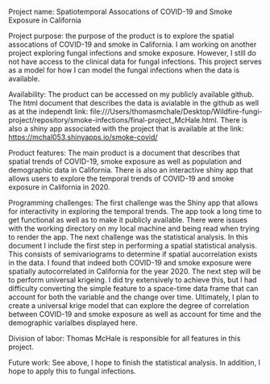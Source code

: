 Project name: Spatiotemporal Assocations of COVID-19 and Smoke Exposure in California

Project purpose: the purpose of the product is to explore the spatial assocations of COVID-19 and smoke in California. I am working on another project exploring fungal infections and smoke exposure. However, I still do not have access to the clinical data for fungal infections. This project serves as a model for how I can model the fungal infections when the data is available. 

Availability: The product can be accessed on my publicly available github. The html document that describes the data is avialable in the github as well as at the independt link: file:///Users/thomasmchale/Desktop/Wildfire-fungi-project/repository/smoke-infections/final-project_McHale.html.
There is also a shiny app associated with the project that is available at the link: https://mchal053.shinyapps.io/smoke-covid/


Product features: The main product is a document that describes that spatial trends of COVID-19, smoke exposure as well as population and demographic data in California. There is also an interactive shiny app that allows users to explore the temporal trends of COVID-19 and smoke exposure in California in 2020. 

Programming challenges: The first challenge was the Shiny app that allows for interactivity in exploring the temporal trends. The app took a long time to get functional as well as to make it publicly available. There were issues with the working directory on my local machine and being read when trying to render the app. 
The next challenge was the statistical analysis. In this document I include the first step in performing a spatial statistical analysis. This consists of semivariograms to determine if spatial aucorrelation exists in the data. I found that indeed both COVID-19 and smoke exposure were spatially autocorrelated in California for the year 2020.
The next step will be to perform universal krigeing. I did try extensively to achieve this, but I had difficulty converting the simple feature to a space-time data frame that can account for both the variable and the change over time. 
Ultimately, I plan to create a universal krige model that can explore the degree of correlation between COVID-19 and smoke exposure as well as account for time and the demographic varialbes displayed here. 

Division of labor: Thomas McHale is responsible for all features in this project.

Future work: See above, I hope to finish the statistical analysis. In addition, I hope to apply this to fungal infections.


